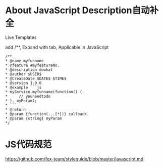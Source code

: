 # About JavaScript Description自动补全

Live Templates

add /**, Expand with tab, Applicable in JavaScript

```
/**
* @name myfunname
* @feature #myfeatureNo.
* @description dowhat
* @author $USER$
* @CreateDate $DATE$ $TIME$
* @version 1.0.0
* @example ```js
* myService.myfunname(function() {
*     // youneedtodo
* }, myParam);
* ```
* @return
* @param {function(...[*])} callback
* @param {string} myParam
*/
```

# JS代码规范

https://github.com/fex-team/styleguide/blob/master/javascript.md
